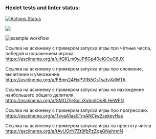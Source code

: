 ### Hexlet tests and linter status:
[![Actions Status](https://github.com/jediphorin/java-project-lvl1/workflows/hexlet-check/badge.svg)](https://github.com/jediphorin/java-project-lvl1/actions)

<a href="https://codeclimate.com/github/codeclimate/codeclimate/maintainability"><img src="https://api.codeclimate.com/v1/badges/a99a88d28ad37a79dbf6/maintainability" /></a>

![example workflow](https://github.com/jediphorin/java-project-lvl1/actions/workflows/github-actions-demo.yml/badge.svg)

Ссылка на аскинему с примером запуска игры про чётные числа, 
победой и поражением игрока.
https://asciinema.org/a/ujfQKLm0yJP6Gp40eIGOuC8JX

Ссылка на аскинему с примером запуска игры про сложение, вычитание и умножение.
https://asciinema.org/a/FBmn24HxPVfN5GsTsafvXdWTA

Ссылка на аскинему с примером запуска игры на нахождение наибольшего общего делителя.
https://asciinema.org/a/SMOZljeSuLiXxbmIOn8LHeWFN

Ссылка на аскинему с примером запуска игры про прогрессию. 
https://asciinema.org/a/TxyaA1aaSTmANCjw2sekeyHas

Ссылка на аскинему с примером запуска игры на простоту числа
https://asciinema.org/a/tAyUOrN7Zt8fbPzZqaGNehrmN
